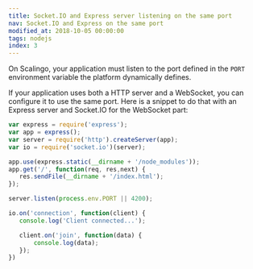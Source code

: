 ```yaml
---
title: Socket.IO and Express server listening on the same port
nav: Socket.IO and Express on the same port
modified_at: 2018-10-05 00:00:00
tags: nodejs
index: 3
---
```


On Scalingo, your application must listen to the port defined in the `PORT` environment variable the
platform dynamically defines.

If your application uses both a HTTP server and a WebSocket, you can configure it to use the same
port. Here is a snippet to do that with an Express server and Socket.IO for the WebSocket part:

```js
var express = require('express');
var app = express();
var server = require('http').createServer(app);
var io = require('socket.io')(server);

app.use(express.static(__dirname + '/node_modules'));
app.get('/', function(req, res,next) {
   res.sendFile(__dirname + '/index.html');
});

server.listen(process.env.PORT || 4200);

io.on('connection', function(client) {
   console.log('Client connected...');

   client.on('join', function(data) {
       console.log(data);
   });
})
```
